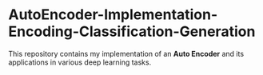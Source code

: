 # AutoEncoder-Implementation-Encoding-Classification-Generation
This repository contains my implementation of an **Auto Encoder** and its applications in various deep learning tasks. 
